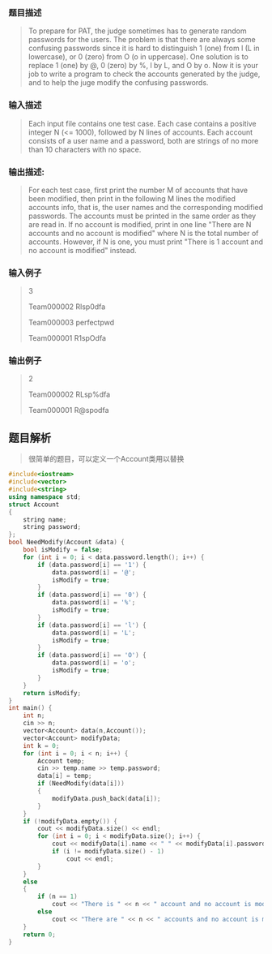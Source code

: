 ### 题目描述

> To prepare for PAT, the judge sometimes has to generate random passwords for the users. The problem is that there are always some confusing passwords since it is hard to distinguish 1 (one) from l (L in lowercase), or 0 (zero) from O (o in uppercase). One solution is to replace 1 (one) by @, 0 (zero) by %, l by L, and O by o. Now it is your job to write a program to check the accounts generated by the judge, and to help the juge modify the confusing passwords.

### 输入描述

> Each input file contains one test case. Each case contains a positive integer N (<= 1000), followed by N lines of accounts. Each account consists of a user name and a password, both are strings of no more than 10 characters with no space.

### 输出描述:
> For each test case, first print the number M of accounts that have been modified, then print in the following M lines the modified accounts info, that is, the user names and the corresponding modified passwords. The accounts must be printed in the same order as they are read in. If no account is modified, print in one line "There are N accounts and no account is modified" where N is the total number of accounts. However, if N is one, you must print "There is 1 account and no account is modified" instead.

### 输入例子
> 3
> 
> Team000002 Rlsp0dfa
> 
> Team000003 perfectpwd
> 
> Team000001 R1spOdfa

### 输出例子
> 2
> 
> Team000002 RLsp%dfa
> 
> Team000001 R@spodfa



## 题目解析
>很简单的题目，可以定义一个Account类用以替换

```C++
#include<iostream>
#include<vector>
#include<string>
using namespace std;
struct Account
{
	string name;
	string password;
};
bool NeedModify(Account &data) {
	bool isModify = false;
	for (int i = 0; i < data.password.length(); i++) {
		if (data.password[i] == '1') {
			data.password[i] = '@';
			isModify = true;
		}
		if (data.password[i] == '0') {
			data.password[i] = '%';
			isModify = true;
		}
		if (data.password[i] == 'l') {
			data.password[i] = 'L';
			isModify = true;
		}
		if (data.password[i] == 'O') {
			data.password[i] = 'o';
			isModify = true;
		}
	}
	return isModify;
}
int main() {
	int n;
	cin >> n;
	vector<Account> data(n,Account());
	vector<Account> modifyData;
	int k = 0;
	for (int i = 0; i < n; i++) {
		Account temp;
		cin >> temp.name >> temp.password;
		data[i] = temp;
		if (NeedModify(data[i]))
		{
			modifyData.push_back(data[i]);
		}
	}
	if (!modifyData.empty()) {
		cout << modifyData.size() << endl;
		for (int i = 0; i < modifyData.size(); i++) {
			cout << modifyData[i].name << " " << modifyData[i].password;
			if (i != modifyData.size() - 1)
				cout << endl;
		}
	}
	else
	{
		if (n == 1)
			cout << "There is " << n << " account and no account is modified";
		else
			cout << "There are " << n << " accounts and no account is modified";
	}
	return 0;
}
```